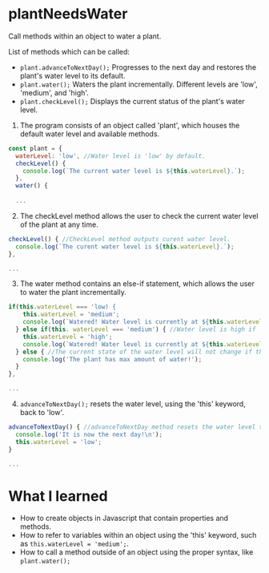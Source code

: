 # plantNeedsWater
Call methods within an object to water a plant.

List of methods which can be called:
+ `plant.advanceToNextDay();` Progresses to the next day and restores the plant's water level to its default.
+ `plant.water();` Waters the plant incrementally. Different levels are 'low', 'medium', and 'high'.
+ `plant.checkLevel();` Displays the current status of the plant's water level.

1. The program consists of an object called 'plant', which houses the default water level and available methods.

```javascript
const plant = {
  waterLevel: 'low', //Water level is 'low' by default.
  checkLevel() {
    console.log(`The current water level is ${this.waterLevel}.`);
  },
  water() {
  
  ...
```
2. The checkLevel method allows the user to check the current water level of the plant at any time.

```javascript
checkLevel() { //CheckLevel method outputs curent water level.
  console.log(`The curent water level is ${this.waterLevel}.`);
},

...
```
3. The water method contains an else-if statement, which allows the user to water the plant incrementally.

```javascript
if(this.waterLevel === 'low) {
    this.waterLevel = 'medium';
    console.log(`Watered! Water level is currently at ${this.waterLevel}.`)
  } else if(this. waterLevel === 'medium') { //Water level is high if 'medium'.
    this.waterLevel = 'high';
    console.log(`Watered! Water level is currently at ${this.waterLevel}.`)
  } else { //The current state of the water level will not change if the water level is already high.
    console.log('The plant has max amount of water!');
  }
},

...
```
4. `advanceToNextDay();` resets the water level, using the 'this' keyword, back to 'low'.

```javascript
advanceToNextDay() { //advanceToNextDay method resets the water level to 'low'.
  console.log('It is now the next day!\n');
  this.waterLevel = 'low';
}

...
```

# What I learned

- How to create objects in Javascript that contain properties and methods.
- How to refer to variables within an object using the 'this' keyword, such as `this.waterLevel = 'medium';`.
- How to call a method outside of an object using the proper syntax, like `plant.water();`
